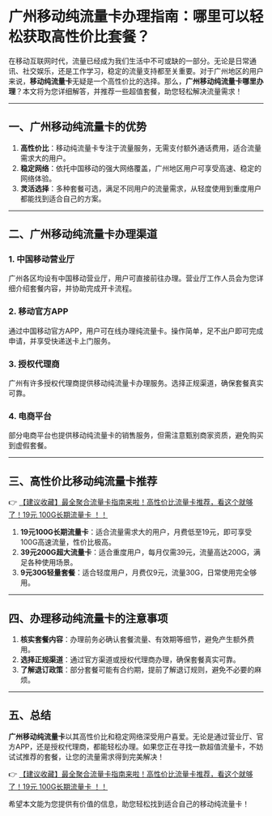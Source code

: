 # 广州移动纯流量卡办理指南：哪里可以轻松获取高性价比套餐？

在移动互联网时代，流量已经成为我们生活中不可或缺的一部分。无论是日常通讯、社交娱乐，还是工作学习，稳定的流量支持都至关重要。对于广州地区的用户来说，**移动纯流量卡**无疑是一个高性价比的选择。那么，**广州移动纯流量卡哪里办理**？本文将为您详细解答，并推荐一些超值套餐，助您轻松解决流量需求！

---

## 一、广州移动纯流量卡的优势

1. **高性价比**：移动纯流量卡专注于流量服务，无需支付额外通话费用，适合流量需求大的用户。
2. **稳定网络**：依托中国移动的强大网络覆盖，广州地区用户可享受高速、稳定的网络体验。
3. **灵活选择**：多种套餐可选，满足不同用户的流量需求，从轻度使用到重度用户都能找到适合自己的方案。

---

## 二、广州移动纯流量卡办理渠道

### 1. 中国移动营业厅
广州各区均设有中国移动营业厅，用户可直接前往办理。营业厅工作人员会为您详细介绍套餐内容，并协助完成开卡流程。

### 2. 移动官方APP
通过中国移动官方APP，用户可在线办理纯流量卡。操作简单，足不出户即可完成申请，并享受快递送卡上门服务。

### 3. 授权代理商
广州有许多授权代理商提供移动纯流量卡办理服务。选择正规渠道，确保套餐真实可靠。

### 4. 电商平台
部分电商平台也提供移动纯流量卡的销售服务，但需注意甄别商家资质，避免购买到虚假套餐。

---

## 三、高性价比移动纯流量卡推荐

👉 [【建议收藏】最全聚合流量卡指南来啦！高性价比流量卡推荐，看这个就够了！19元 100G长期流量卡 ！！](https://bit.ly/Liuliangka)

1. **19元100G长期流量卡**：适合流量需求大的用户，月费低至19元，即可享受100G高速流量，性价比极高。
2. **39元200G超大流量卡**：适合重度用户，每月仅需39元，流量高达200G，满足各种使用场景。
3. **9元30G轻量套餐**：适合轻度用户，月费仅9元，流量30G，日常使用完全够用。

---

## 四、办理移动纯流量卡的注意事项

1. **核实套餐内容**：办理前务必确认套餐流量、有效期等细节，避免产生额外费用。
2. **选择正规渠道**：通过官方渠道或授权代理商办理，确保套餐真实可靠。
3. **了解退订政策**：部分套餐可能有合约期，提前了解退订规则，避免不必要的麻烦。

---

## 五、总结

**广州移动纯流量卡**以其高性价比和稳定网络深受用户喜爱。无论是通过营业厅、官方APP，还是授权代理商，都能轻松办理。如果您正在寻找一款超值流量卡，不妨试试推荐的套餐，让您的流量需求得到完美解决！

👉 [【建议收藏】最全聚合流量卡指南来啦！高性价比流量卡推荐，看这个就够了！19元 100G长期流量卡 ！！](https://bit.ly/Liuliangka)

希望本文能为您提供有价值的信息，助您轻松找到适合自己的移动纯流量卡！